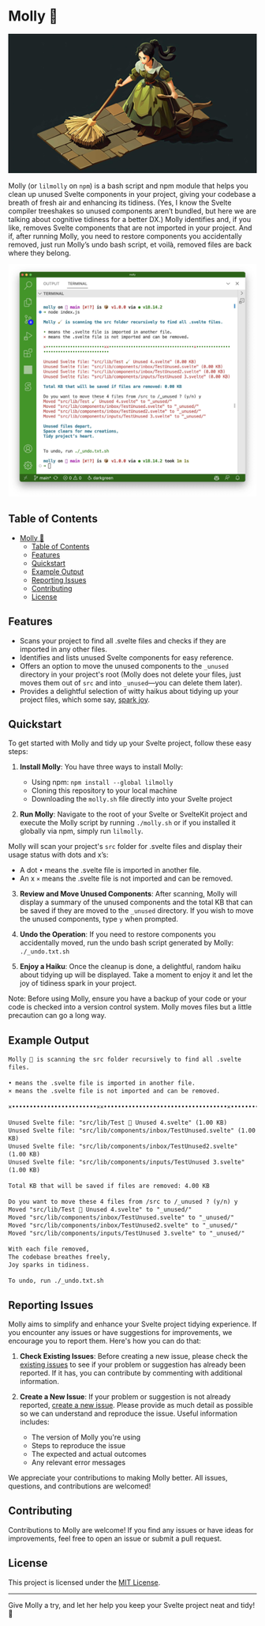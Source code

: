 # Molly 🧹

![Molly Waving](molly-tidies.jpg)

Molly (or `lilmolly` on `npm`) is a bash script and npm module that helps you clean up unused Svelte components in your project, giving your codebase a breath of fresh air and enhancing its tidiness. (Yes, I know the Svelte compiler treeshakes so unused components aren’t bundled, but here we are talking about cognitive tidiness for a better DX.) Molly identifies and, if you like, removes Svelte components that are not imported in your project. And if, after running Molly, you need to restore components you accidentally removed, just run Molly’s undo bash script, et voilà, removed files are back where they belong.

![Molly](molly-screenshot.jpg)

## Table of Contents

- [Molly 🧹](#molly-)
  - [Table of Contents](#table-of-contents)
  - [Features](#features)
  - [Quickstart](#quickstart)
  - [Example Output](#example-output)
  - [Reporting Issues](#reporting-issues)
  - [Contributing](#contributing)
  - [License](#license)

## Features

- Scans your project to find all .svelte files and checks if they are imported in any other files.
- Identifies and lists unused Svelte components for easy reference.
- Offers an option to move the unused components to the `_unused` directory in your project's root (Molly does not delete your files, just moves them out of `src` and into `_unused`—you can delete them later).
- Provides a delightful selection of witty haikus about tidying up your project files, which some say, [spark joy](https://www.youtube.com/watch?v=9AvWs2X-bEA).

## Quickstart

To get started with Molly and tidy up your Svelte project, follow these easy steps:

1. **Install Molly**: You have three ways to install Molly:

   - Using npm: `npm install --global lilmolly`
   - Cloning this repository to your local machine
   - Downloading the `molly.sh` file directly into your Svelte project

2. **Run Molly**: Navigate to the root of your Svelte or SvelteKit project and execute the Molly script by running `./molly.sh` or if you installed it globally via npm, simply run `lilmolly`.

Molly will scan your project's `src` folder for .svelte files and display their usage status with dots and x’s:

- A dot `•` means the .svelte file is imported in another file.
- An x `×` means the .svelte file is not imported and can be removed.

3. **Review and Move Unused Components**: After scanning, Molly will display a summary of the unused components and the total KB that can be saved if they are moved to the `_unused` directory. If you wish to move the unused components, type `y` when prompted.

4. **Undo the Operation**: If you need to restore components you accidentally moved, run the undo bash script generated by Molly: `./_undo.txt.sh`

5. **Enjoy a Haiku**: Once the cleanup is done, a delightful, random haiku about tidying up will be displayed. Take a moment to enjoy it and let the joy of tidiness spark in your project.

Note: Before using Molly, ensure you have a backup of your code or your code is checked into a version control system. Molly moves files but a little precaution can go a long way.

## Example Output

```
Molly 🧹 is scanning the src folder recursively to find all .svelte files.

• means the .svelte file is imported in another file.
× means the .svelte file is not imported and can be removed.

×••••••••••••••••••••••••××•••••••••••••••••••••••••••••••••••×•••••••••••••••••••••••••••••••••••••••••

Unused Svelte file: "src/lib/Test 🧹 Unused 4.svelte" (1.00 KB)
Unused Svelte file: "src/lib/components/inbox/TestUnused.svelte" (1.00 KB)
Unused Svelte file: "src/lib/components/inbox/TestUnused2.svelte" (1.00 KB)
Unused Svelte file: "src/lib/components/inputs/TestUnused 3.svelte" (1.00 KB)

Total KB that will be saved if files are removed: 4.00 KB

Do you want to move these 4 files from /src to /_unused ? (y/n) y
Moved "src/lib/Test 🧹 Unused 4.svelte" to "_unused/"
Moved "src/lib/components/inbox/TestUnused.svelte" to "_unused/"
Moved "src/lib/components/inbox/TestUnused2.svelte" to "_unused/"
Moved "src/lib/components/inputs/TestUnused 3.svelte" to "_unused/"

With each file removed,
The codebase breathes freely,
Joy sparks in tidiness.

To undo, run ./_undo.txt.sh
```

## Reporting Issues

Molly aims to simplify and enhance your Svelte project tidying experience. If you encounter any issues or have suggestions for improvements, we encourage you to report them. Here's how you can do that:

1. **Check Existing Issues**: Before creating a new issue, please check the [existing issues](https://github.com/renefournier/molly/issues) to see if your problem or suggestion has already been reported. If it has, you can contribute by commenting with additional information.

2. **Create a New Issue**: If your problem or suggestion is not already reported, [create a new issue](https://github.com/renefournier/molly/issues/new). Please provide as much detail as possible so we can understand and reproduce the issue. Useful information includes:

   - The version of Molly you're using
   - Steps to reproduce the issue
   - The expected and actual outcomes
   - Any relevant error messages

We appreciate your contributions to making Molly better. All issues, questions, and contributions are welcomed!

## Contributing

Contributions to Molly are welcome! If you find any issues or have ideas for improvements, feel free to open an issue or submit a pull request.

## License

This project is licensed under the [MIT License](LICENSE).

---

Give Molly a try, and let her help you keep your Svelte project neat and tidy! 🧹
